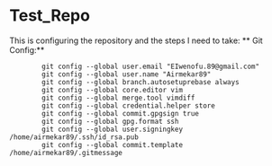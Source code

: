 # Test_Repo
This is configuring the repository and the steps I need to take:
   ** Git Config:**
```
        git config --global user.email "EIwenofu.89@gmail.com"
        git config --global user.name "Airmekar89"
        git config --global branch.autosetuprebase always
        git config --global core.editor vim
        git config --global merge.tool vimdiff
        git config --global credential.helper store
        git config --global commit.gpgsign true
        git config --global gpg.format ssh
        git config --global user.signingkey /home/airmekar89/.ssh/id_rsa.pub
        git config --global commit.template /home/airmekar89/.gitmessage
```
       

